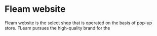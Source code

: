 # Fleam website 

Fleam website is the select shop that is operated on the basis of pop-up store. 
FLeam pursues the high-quality brand for the 
